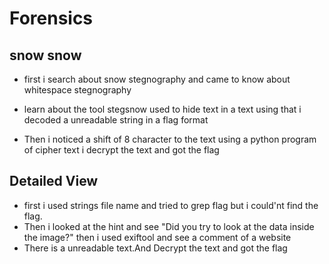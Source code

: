 # Forensics
## snow snow 
  * first i search about snow stegnography
  and came to know about whitespace stegnography 
  
  
  * learn about the tool stegsnow used to hide text in a text
  using that i decoded a unreadable string in a flag format
  
  
  * Then i noticed a shift of 8 character to the text 
  using a python program of cipher text i decrypt the text and got the flag 
## Detailed View
   * first i used strings file name and tried to grep flag
     but i could'nt find the flag.
   * Then i looked at the hint and see "Did you try to look at the data inside the image?"
     then i used exiftool and see a comment of a website
   * There is a unreadable text.And Decrypt the text and got the flag

